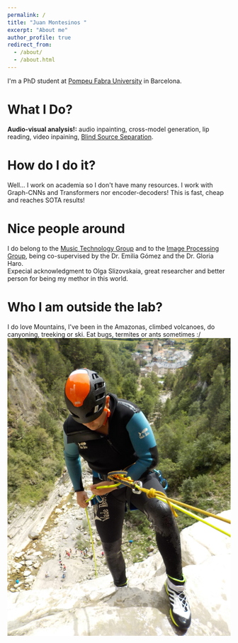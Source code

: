 ```yaml
---
permalink: /
title: "Juan Montesinos "
excerpt: "About me"
author_profile: true
redirect_from: 
  - /about/
  - /about.html
---
```


I'm a PhD student at [Pompeu Fabra University](https://www.upf.edu/web/campus/campus-poblenou) in Barcelona.

# What I Do?  
**Audio-visual analysis!:** audio inpainting, cross-model generation, lip reading, video inpaining, [Blind Source Separation](https://ipcv.github.io/Acappella/).  

# How do I do it?  
Well... I work on academia so I don't have many resources. I work with Graph-CNNs and Transformers nor encoder-decoders! This is fast, cheap and reaches SOTA results!  

# Nice people around
I do belong to the [Music Technology Group](https://www.upf.edu/web/mtg) and to the [Image Processing Group](https://www.upf.edu/web/knowledge/-/research-group-image-processing-group-gpi-), being co-supervised by the Dr. Emilia Gómez and the Dr. Gloria Haro.  
Expecial acknowledgment to Olga Slizovskaia, great researcher and better person for being my methor in this world.  

# Who I am outside the lab?  
I do love Mountains, I've been in the Amazonas, climbed volcanoes, do canyoning, treeking or ski. Eat bugs, termites or ants sometimes :/  
![Canyon](/images/treeking.jpeg)

